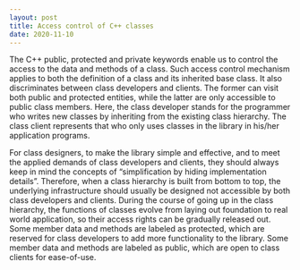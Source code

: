 ```yaml
---
layout: post
title: Access control of C++ classes
date: 2020-11-10
---
```


The C++ public, protected and private keywords enable us to control the access to the data and methods of a class. Such access control mechanism applies to both the definition of a class and its inherited base class. It also discriminates between class developers and clients. The former can visit both public and protected entities, while the latter are only accessible to public class members. Here, the class developer stands for the programmer who writes new classes by inheriting from the existing class hierarchy. The class client represents that who only uses classes in the library in his/her application programs.

For class designers, to make the library simple and effective, and to meet the applied demands of class developers and clients, they should always keep in mind the concepts of “simplification by hiding implementation details”. Therefore, when a class hierarchy is built from bottom to top, the underlying infrastructure should usually be designed not accessible by both class developers and clients. During the course of going up in the class hierarchy, the functions of classes evolve from laying out foundation to real world application, so their access rights can be gradually released out. Some member data and methods are labeled as protected, which are reserved for class developers to add more functionality to the library. Some member data and methods are labeled as public, which are open to class clients for ease-of-use.
